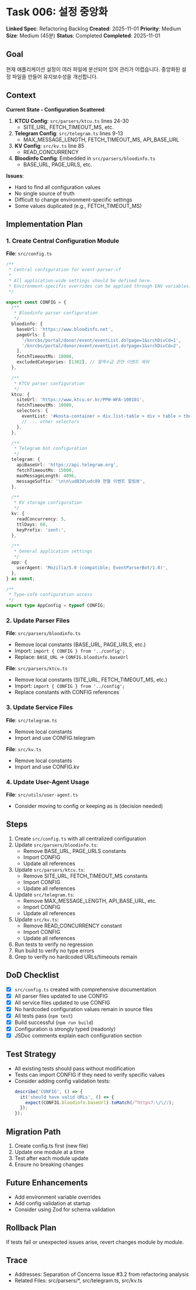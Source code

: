 # Task 006: 설정 중앙화

**Linked Spec**: Refactoring Backlog
**Created**: 2025-11-01
**Priority**: Medium
**Size**: Medium (45분)
**Status**: Completed
**Completed**: 2025-11-01

## Goal
현재 애플리케이션 설정이 여러 파일에 분산되어 있어 관리가 어렵습니다.
중앙화된 설정 파일을 만들어 유지보수성을 개선합니다.

## Context
**Current State - Configuration Scattered**:
1. **KTCU Config**: `src/parsers/ktcu.ts` lines 24-30
   - SITE_URL, FETCH_TIMEOUT_MS, etc.
2. **Telegram Config**: `src/telegram.ts` lines 9-13
   - MAX_MESSAGE_LENGTH, FETCH_TIMEOUT_MS, API_BASE_URL
3. **KV Config**: `src/kv.ts` line 85
   - READ_CONCURRENCY
4. **Bloodinfo Config**: Embedded in `src/parsers/bloodinfo.ts`
   - BASE_URL, PAGE_URLS, etc.

**Issues**:
- Hard to find all configuration values
- No single source of truth
- Difficult to change environment-specific settings
- Some values duplicated (e.g., FETCH_TIMEOUT_MS)

## Implementation Plan

### 1. Create Central Configuration Module
**File**: `src/config.ts`

```typescript
/**
 * Central configuration for event-parser-cf
 *
 * All application-wide settings should be defined here.
 * Environment-specific overrides can be applied through ENV variables.
 */

export const CONFIG = {
  /**
   * Bloodinfo parser configuration
   */
  bloodinfo: {
    baseUrl: 'https://www.bloodinfo.net',
    pageUrls: [
      '/knrcbs/portal/donor/event/eventList.do?page=1&srchDivCd=1',
      '/knrcbs/portal/donor/event/eventList.do?page=1&srchDivCd=2',
    ],
    fetchTimeoutMs: 10000,
    excludedCategories: [1302], // 혈액수급 관련 이벤트 제외
  },

  /**
   * KTCU parser configuration
   */
  ktcu: {
    siteUrl: 'https://www.ktcu.or.kr/PPW-WFA-100101',
    fetchTimeoutMs: 10000,
    selectors: {
      eventList: '#kosta-container > div.list-table > div > table > tbody',
      // ... other selectors
    },
  },

  /**
   * Telegram bot configuration
   */
  telegram: {
    apiBaseUrl: 'https://api.telegram.org',
    fetchTimeoutMs: 15000,
    maxMessageLength: 4096,
    messageSuffix: '\n\n\ud83d\udc89 헌혈 이벤트 알림봇',
  },

  /**
   * KV storage configuration
   */
  kv: {
    readConcurrency: 5,
    ttlDays: 60,
    keyPrefix: 'sent:',
  },

  /**
   * General application settings
   */
  app: {
    userAgent: 'Mozilla/5.0 (compatible; EventParserBot/1.0)',
  },
} as const;

/**
 * Type-safe configuration access
 */
export type AppConfig = typeof CONFIG;
```

### 2. Update Parser Files

**File**: `src/parsers/bloodinfo.ts`
- Remove local constants (BASE_URL, PAGE_URLS, etc.)
- Import: `import { CONFIG } from '../config';`
- Replace: `BASE_URL` → `CONFIG.bloodinfo.baseUrl`

**File**: `src/parsers/ktcu.ts`
- Remove local constants (SITE_URL, FETCH_TIMEOUT_MS, etc.)
- Import: `import { CONFIG } from '../config';`
- Replace constants with CONFIG references

### 3. Update Service Files

**File**: `src/telegram.ts`
- Remove local constants
- Import and use CONFIG.telegram

**File**: `src/kv.ts`
- Remove local constants
- Import and use CONFIG.kv

### 4. Update User-Agent Usage
**File**: `src/utils/user-agent.ts`
- Consider moving to config or keeping as is (decision needed)

## Steps
1. Create `src/config.ts` with all centralized configuration
2. Update `src/parsers/bloodinfo.ts`:
   - Remove BASE_URL, PAGE_URLS constants
   - Import CONFIG
   - Update all references
3. Update `src/parsers/ktcu.ts`:
   - Remove SITE_URL, FETCH_TIMEOUT_MS constants
   - Import CONFIG
   - Update all references
4. Update `src/telegram.ts`:
   - Remove MAX_MESSAGE_LENGTH, API_BASE_URL, etc.
   - Import CONFIG
   - Update all references
5. Update `src/kv.ts`:
   - Remove READ_CONCURRENCY constant
   - Import CONFIG
   - Update all references
6. Run tests to verify no regression
7. Run build to verify no type errors
8. Grep to verify no hardcoded URLs/timeouts remain

## DoD Checklist
- [x] `src/config.ts` created with comprehensive documentation
- [x] All parser files updated to use CONFIG
- [x] All service files updated to use CONFIG
- [x] No hardcoded configuration values remain in source files
- [x] All tests pass (`npm test`)
- [x] Build successful (`npm run build`)
- [x] Configuration is strongly typed (readonly)
- [x] JSDoc comments explain each configuration section

## Test Strategy
- All existing tests should pass without modification
- Tests can import CONFIG if they need to verify specific values
- Consider adding config validation tests:
  ```typescript
  describe('CONFIG', () => {
    it('should have valid URLs', () => {
      expect(CONFIG.bloodinfo.baseUrl).toMatch(/^https?:\/\//);
    });
  });
  ```

## Migration Path
1. Create config.ts first (new file)
2. Update one module at a time
3. Test after each module update
4. Ensure no breaking changes

## Future Enhancements
- Add environment variable overrides
- Add config validation at startup
- Consider using Zod for schema validation

## Rollback Plan
If tests fail or unexpected issues arise, revert changes module by module.

## Trace
- Addresses: Separation of Concerns Issue #3.2 from refactoring analysis
- Related Files: src/parsers/*, src/telegram.ts, src/kv.ts
